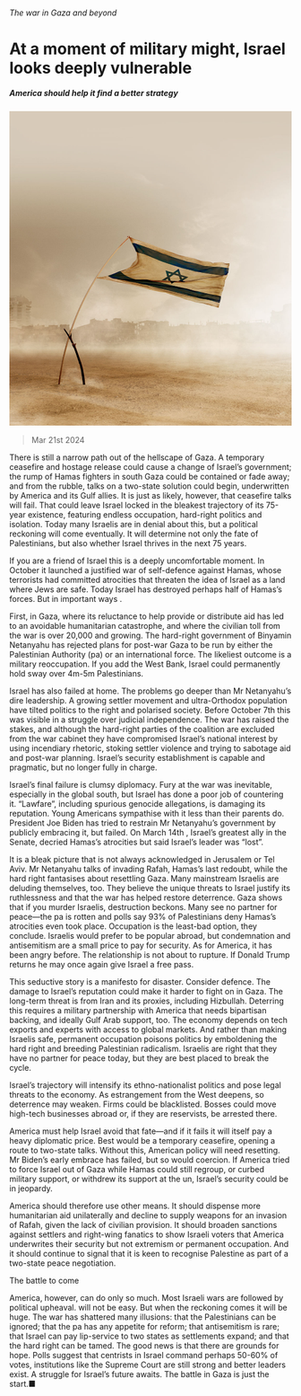 ###### The war in Gaza and beyond

# At a moment of military might, Israel looks deeply vulnerable 

##### America should help it find a better strategy 

![image](images/20240323_LDD002_FH.jpg) 

> Mar 21st 2024 

There is still a narrow path out of the hellscape of Gaza. A temporary ceasefire and hostage release could cause a change of Israel’s government; the rump of Hamas fighters in south Gaza could be contained or fade away; and from the rubble, talks on a two-state solution could begin, underwritten by America and its Gulf allies. It is just as likely, however, that ceasefire talks will fail. That could leave Israel locked in the bleakest trajectory of its 75-year existence, featuring endless occupation, hard-right politics and isolation. Today many Israelis are in denial about this, but a political reckoning will come eventually. It will determine not only the fate of Palestinians, but also whether Israel thrives in the next 75 years. 

If you are a friend of Israel this is a deeply uncomfortable moment. In October it launched a justified war of self-defence against Hamas, whose terrorists had committed atrocities that threaten the idea of Israel as a land where Jews are safe. Today Israel has destroyed perhaps half of Hamas’s forces. But in important ways .


First, in Gaza, where its reluctance to help provide or distribute aid has led to an avoidable humanitarian catastrophe, and where the civilian toll from the war is over 20,000 and growing. The hard-right government of Binyamin Netanyahu has rejected plans for post-war Gaza to be run by either the Palestinian Authority (pa) or an international force. The likeliest outcome is a military reoccupation. If you add the West Bank, Israel could permanently hold sway over 4m-5m Palestinians.

Israel has also failed at home. The problems go deeper than Mr Netanyahu’s dire leadership. A growing settler movement and ultra-Orthodox population have tilted politics to the right and polarised society. Before October 7th this was visible in a struggle over judicial independence. The war has raised the stakes, and although the hard-right parties of the coalition are excluded from the war cabinet they have compromised Israel’s national interest by using incendiary rhetoric, stoking settler violence and trying to sabotage aid and post-war planning. Israel’s security establishment is capable and pragmatic, but no longer fully in charge.

Israel’s final failure is clumsy diplomacy. Fury at the war was inevitable, especially in the global south, but Israel has done a poor job of countering it. “Lawfare”, including spurious genocide allegations, is damaging its reputation. Young Americans sympathise with it less than their parents do. President Joe Biden has tried to restrain Mr Netanyahu’s government by publicly embracing it, but failed. On March 14th , Israel’s greatest ally in the Senate, decried Hamas’s atrocities but said Israel’s leader was “lost”.

It is a bleak picture that is not always acknowledged in Jerusalem or Tel Aviv. Mr Netanyahu talks of invading Rafah, Hamas’s last redoubt, while the hard right fantasises about resettling Gaza. Many mainstream Israelis are deluding themselves, too. They believe the unique threats to Israel justify its ruthlessness and that the war has helped restore deterrence. Gaza shows that if you murder Israelis, destruction beckons. Many see no partner for peace—the pa is rotten and polls say 93% of Palestinians deny Hamas’s atrocities even took place. Occupation is the least-bad option, they conclude. Israelis would prefer to be popular abroad, but condemnation and antisemitism are a small price to pay for security. As for America, it has been angry before. The relationship is not about to rupture. If Donald Trump returns he may once again give Israel a free pass.

This seductive story is a manifesto for disaster. Consider defence. The damage to Israel’s reputation could make it harder to fight on in Gaza. The long-term threat is from Iran and its proxies, including Hizbullah. Deterring this requires a military partnership with America that needs bipartisan backing, and ideally Gulf Arab support, too. The economy depends on tech exports and experts with access to global markets. And rather than making Israelis safe, permanent occupation poisons politics by emboldening the hard right and breeding Palestinian radicalism. Israelis are right that they have no partner for peace today, but they are best placed to break the cycle. 

Israel’s trajectory will intensify its ethno-nationalist politics and pose legal threats to the economy. As estrangement from the West deepens, so deterrence may weaken. Firms could be blacklisted. Bosses could move high-tech businesses abroad or, if they are reservists, be arrested there. 

America must help Israel avoid that fate—and if it fails it will itself pay a heavy diplomatic price. Best would be a temporary ceasefire, opening a route to two-state talks. Without this, American policy will need resetting. Mr Biden’s early embrace has failed, but so would coercion. If America tried to force Israel out of Gaza while Hamas could still regroup, or curbed military support, or withdrew its support at the un, Israel’s security could be in jeopardy.

America should therefore use other means. It should dispense more humanitarian aid unilaterally and decline to supply weapons for an invasion of Rafah, given the lack of civilian provision. It should broaden sanctions against settlers and right-wing fanatics to show Israeli voters that America underwrites their security but not extremism or permanent occupation. And it should continue to signal that it is keen to recognise Palestine as part of a two-state peace negotiation.

The battle to come

America, however, can do only so much. Most Israeli wars are followed by political upheaval.  will not be easy. But when the reckoning comes it will be huge. The war has shattered many illusions: that the Palestinians can be ignored; that the pa has any appetite for reform; that antisemitism is rare; that Israel can pay lip-service to two states as settlements expand; and that the hard right can be tamed. The good news is that there are grounds for hope. Polls suggest that centrists in Israel command perhaps 50-60% of votes, institutions like the Supreme Court are still strong and better leaders exist. A struggle for Israel’s future awaits. The battle in Gaza is just the start.■


